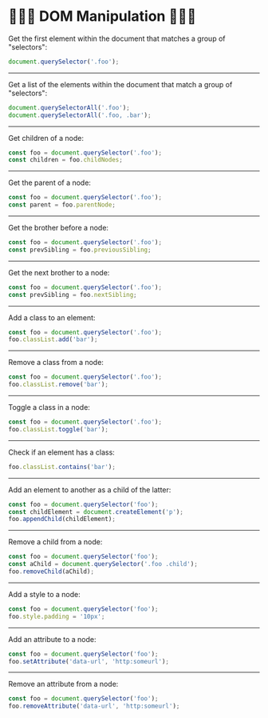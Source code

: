 # 👨🏻‍💻 DOM Manipulation 👩🏻‍💻

Get the first element within the document that matches a group of "selectors":

```js
document.querySelector('.foo');
```

---

Get a list of the elements within the document that match a group of "selectors":

```js
document.querySelectorAll('.foo');
document.querySelectorAll('.foo, .bar');
```

---

Get children of a node:

```js
const foo = document.querySelector('.foo');
const children = foo.childNodes;
```

---

Get the parent of a node:

```js
const foo = document.querySelector('.foo');
const parent = foo.parentNode;
```

---

Get the brother before a node:

```js
const foo = document.querySelector('.foo');
const prevSibling = foo.previousSibling;
```

---

Get the next brother to a node:

```js
const foo = document.querySelector('.foo');
const prevSibling = foo.nextSibling;
```

---

Add a class to an element:

```js
const foo = document.querySelector('.foo');
foo.classList.add('bar');
```

---

Remove a class from a node:

```js
const foo = document.querySelector('.foo');
foo.classList.remove('bar');
```

---

Toggle a class in a node:

```js
const foo = document.querySelector('.foo');
foo.classList.toggle('bar');
```

---

Check if an element has a class:

```js
foo.classList.contains('bar');
```

---

Add an element to another as a child of the latter:

```js
const foo = document.querySelector('foo');
const childElement = document.createElement('p');
foo.appendChild(childElement);
```

---

Remove a child from a node:

```js
const foo = document.querySelector('foo');
const aChild = document.querySelector('.foo .child');
foo.removeChild(aChild);
```

---

Add a style to a node:

```js
const foo = document.querySelector('foo');
foo.style.padding = '10px';
```

---

Add an attribute to a node:

```js
const foo = document.querySelector('foo');
foo.setAttribute('data-url', 'http:someurl');
```

---

Remove an attribute from a node:

```js
const foo = document.querySelector('foo');
foo.removeAttribute('data-url', 'http:someurl');
```
